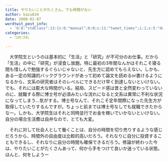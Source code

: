 ```yaml
---
title: やりたいことがたくさん、でも時間がない
author: kazu634
date: 2008-02-07
wordtwit_post_info:
  - 'O:8:"stdClass":13:{s:6:"manual";b:0;s:11:"tweet_times";i:1;s:5:"delay";i:0;s:7:"enabled";i:1;s:10:"separation";s:2:"60";s:7:"version";s:3:"3.7";s:14:"tweet_template";b:0;s:6:"status";i:2;s:6:"result";a:0:{}s:13:"tweet_counter";i:2;s:13:"tweet_log_ids";a:1:{i:0;i:3699;}s:9:"hash_tags";a:0:{}s:8:"accounts";a:1:{i:0;s:7:"kazu634";}}'
categories:
  - つれづれ

---
```

<div class="section">
<p>
    　大学院生というのは基本的に「生活」と「研究」が不可分のお仕事。だから「生活」の中に「研究」が浸食し放題。特に最初の3年間なんかはそれこそ寝る間も惜しんで勉強するぐらいじゃないと、先生方に認めてもらえない。しかも、ある一定の知識的バックグラウンドがあって初めて論文を読めるor書けるようになるから、文系の研究者はそのレベルにできるだけ早く到達しないといけない。でも、それには膨大な時間がいる。結局、スピード感は昔と全然変わっていないのに、就職する際に博士号が必須みたいな流れになると文系は異常に不利な状況になってしまう…気がする。博士号なんて、それこそ定年間際になった先生方が取得していたりするんですが。ちょっと前までは博士号なしでも就職できたからなー。しかも、大学院生はそれと同時並行でお金を稼いでいかないといけない。自分の場合生活費は自弁なので、とても大変。
</p>
  
<p>
    　それに対して社会人として働くことは、自分の時間を切り売りするような感じだろうから、時間外の自由度は比較的高いだろう。それなりに自分に投資することもできるし、それなりに自分の時間も確保できるだろう。修論が終わった今は、やりたいことがたくさんあって、何から手をつけて良いか迷っている状態。ほんと、何をしようー
</p>
</div>
